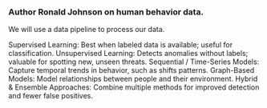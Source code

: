 ### Author Ronald Johnson on human behavior data. 
We will use a data pipeline to process our data. 



Supervised Learning: Best when labeled data is available; useful for classification.
Unsupervised Learning: Detects anomalies without labels; valuable for spotting new, unseen threats.
Sequential / Time-Series Models: Capture temporal trends in behavior, such as shifts patterns.
Graph-Based Models: Model relationships between people and their environment.
Hybrid & Ensemble Approaches: Combine multiple methods for improved detection and fewer false positives.
